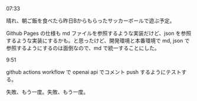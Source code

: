 07:33

晴れ、朝ご飯を食べたら昨日Bからもらったサッカーボールで遊ぶ予定。

Github Pages の仕様も md ファイルを参照するような実装だけど、json を参照するような実装にするかも。と思ったけど、開発環境と本番環境で md, json で参照するようにするのは面倒なので、md で統一することにした。

9:51

github actions workflow で openai api でコメント push するようにテストする。

失敗、もう一度。失敗、もう一度。
